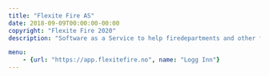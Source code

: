 ```yaml
---
title: "Flexite Fire AS"
date: 2018-09-09T00:00:00-00:00
copyright: "Flexite Fire 2020"
description: "Software as a Service to help firedepartments and other first responders!"

menu:
    - {url: "https://app.flexitefire.no", name: "Logg Inn"}
---
```

